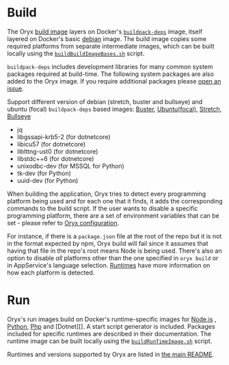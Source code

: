 # Build

The Oryx [build image][] layers on Docker's
[`buildpack-deps`][library/buildpack-deps:stable] image, itself layered on
Docker's basic [debian][library/debian:stable] image.
The build image copies some required platforms from separate intermediate images,
which can be built locally using the [`buildBuildImageBases.sh`](../build/buildBuildImageBases.sh) script.

[build image]: https://hub.docker.com/_/microsoft-oryx-images
[library/buildpack-deps:stable]: https://hub.docker.com/_/buildpack-deps
[library/debian:stable]: https://hub.docker.com/_/debian

`buildpack-deps` includes development libraries for many common system
packages required at build-time. The following system packages are also added
to the Oryx image. If you require additional packages please [open an
issue][].

Support different version of debian (stretch, buster and bullseye) and ubuntu (focal) `buildpack-deps` based images:
[Buster](../images/build/Dockerfiles/githubRunner.BuildPackDepsBuster.Dockerfile),
[Ubuntu(focal)](../images/build/Dockerfiles/githubRunner.BuildPackDepsFocal.Dockerfile),
[Stretch](../images/build/Dockerfiles/githubRunner.BuildPackDepsStretch.Dockerfile),
[Bullseye](../images/build/Dockerfiles/githubRunner.BuildPackDepsBullseye.Dockerfile)

[open an issue]: https://github.com/Microsoft/Oryx/issues/new/choose

* jq
* libgssapi-krb5-2 (for dotnetcore)
* libicu57 (for dotnetcore)
* liblttng-ust0 (for dotnetcore)
* libstdc++6 (for dotnetcore)
* unixodbc-dev (for MSSQL for Python)
* tk-dev (for Python)
* uuid-dev (for Python)

When building the application, Oryx tries to detect every programming platform being used
and for each one that it finds, it adds the corresponding commands to the build script. If the
user wants to disable a specific programming platform, there are a set of environment variables
that can be set - please refer to [Oryx configuration](./configuration.md#oryx-configuration).

For instance, if there is a `package.json` file at the root of the repo but it is not in the format expected
by npm, Oryx build will fail since it assumes that having that file in the repo's root means Node is
being used. There's also an option to disable _all_ platforms other than the one specified in `oryx build` 
or in AppService's language selection.
[Runtimes](./runtimes) have more information on how each platform is detected.

# Run

Oryx's run images build on Docker's runtime-specific images for [Node.js][]
, [Python][], [Php][] and [Dotnet][]. A start script generator is included. Packages included for
specific runtimes are described in their documentation.
The runtime image can be built locally using the [`buildRunTimeImage.sh`](../build/buildRunTimeImage.sh) script.

Runtimes and versions supported by Oryx are listed in [the main
README](../README.md#supported-platforms).

[Node.js]: https://github.com/nodejs/docker-node
[Python]: https://github.com/docker-library/python
[Php]: https://github.com/docker-library/php